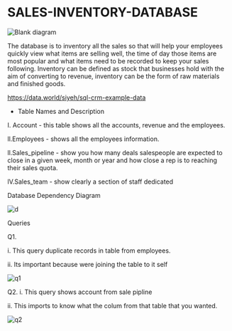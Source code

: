 # SALES-INVENTORY-DATABASE
![Blank diagram](https://user-images.githubusercontent.com/70758395/103454436-02b9fb80-4d1f-11eb-983a-5f814319d37e.png)

The database is to inventory all the sales so that will help your employees quickly view what items are selling well, the time of day those items are most popular and what items need to be recorded to keep  your sales following. Inventory can be defined as stock that businesses hold with the aim of converting to revenue, inventory can be the form of raw materials and finished goods.


https://data.world/siyeh/sql-crm-example-data

* Table Names and Description 


 I. Account - this table shows all the accounts, revenue and the employees.
 
ll.Employees - shows all the employees information.

ll.Sales_pipeline - show you how many deals salespeople are expected to close  in a given week, month or year and how close a rep is to reaching their sales quota.

lV.Sales_team - show clearly a section of staff dedicated

Database Dependency Diagram

![d](https://user-images.githubusercontent.com/70758395/103437682-3e908a80-4c65-11eb-9596-b62d0f099114.png)

Queries

Q1.

i. This query duplicate records in table from employees.

ii. Its important because were joining the table to it self


![q1](https://user-images.githubusercontent.com/70758395/103453209-7dc8e500-4d12-11eb-9841-2660757383af.png)

Q2.
i. This query shows account from sale pipline

ii. This imports to know what the colum from that table that you wanted. 

![q2](https://user-images.githubusercontent.com/70758395/103454442-1cf3d980-4d1f-11eb-9b0c-7481c07186d1.png)

 
